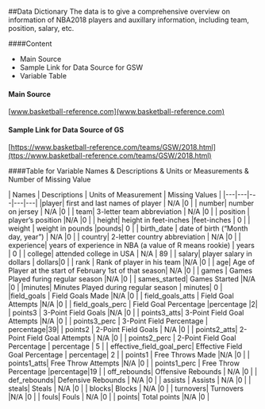 
##Data Dictionary
The data is to give a comprehensive overview on information of NBA2018 players and auxillary information, including team, position, salary, etc. 

####Content
+ Main Source
+ Sample Link for Data Source for GSW
+ Variable Table

#### Main Source

[www.basketball-reference.com](www.basketball-reference.com)


#### Sample Link for Data Source of GS
[https://www.basketball-reference.com/teams/GSW/2018.html](ttps://www.basketball-reference.com/teams/GSW/2018.html)


####Table for Variable Names & Descriptions & Units or Measurements & Number of Missing Value


| Names | Descriptions | Units of Measurement | Missing Values  | 
|---|---|---|---|---|
|player| first and last names of player | N/A |0 |
| number| number on jersey | N/A |0 |
| team| 3-letter team abbreviation | N/A |0 |
| position | player’s position |N/A |0 |
| height| height in feet-inches |feet-inches | 0 |
| weight | weight in pounds |pounds| 0 |
| birth_date | date of birth (“Month day, year”) | N/A |0 |
| country| 2-letter country abbreviation | N/A |0 |
| experience| years of experience in NBA (a value of R means rookie) | years | 0 |
| college| attended college in USA | N/A | 89 |
| salary| player salary in dollars | dollars|0 |
| rank | Rank of player in his team |N/A |0 |
| age| Age of Player at the start of February 1st of that season| N/A |0 |
| games | Games Played furing regular season |N/A |0 |
| sames_started| Games Started |N/A |0 |
|minutes| Minutes Played during regular season | minutes| 0 |
|field_goals | Field Goals Made |N/A |0 |
| field_goals_atts | Field Goal Attempts |N/A |0 |
| field_goals_perc | Field Goal Percentage |percentage |2| 
| points3 | 3-Point Field Goals |N/A |0 |
| points3_atts| 3-Point Field Goal Attempts |N/A |0 |
| points3_perc | 3-Point Field Percentage | percentage|39| 
| points2 | 2-Point Field Goals | N/A |0 |
| points2_atts| 2-Point Field Goal Attempts | N/A |0 |
| points2_perc | 2-Point Field Goal Percentage | percentage | 5 |
| effective_field_goal_perc| Effective Field Goal Percentage | percentage| 2 |
| points1 | Free Throws Made |N/A |0 |
| points1_atts| Free Throw Attempts |N/A |0 |
| points1_perc | Free Throw Percentage |percentage|19 |
| off_rebounds| Offensive Rebounds | N/A |0 |
| def_rebounds| Defensive Rebounds | N/A |0 |
| assists | Assists | N/A |0 |
| steals| Steals | N/A |0 |
| blocks| Blocks | N/A |0 |
| turnovers| Turnovers |N/A |0 |
| fouls| Fouls | N/A |0 |
| points| Total points |N/A |0 |

